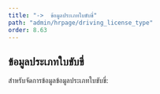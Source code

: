 ```yaml
---
title: "->  ข้อมูลประเภทใบขับขี่"
path: "admin/hrpage/driving_license_type"
order: 8.63
---
```


## ข้อมูลประเภทใบขับขี่

สำหรับจัดการข้อมูลข้อมูลประเภทใบขับขี่:
